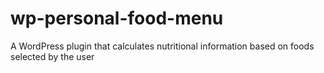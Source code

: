 wp-personal-food-menu
=====================

A WordPress plugin that calculates nutritional information based on foods selected by the user